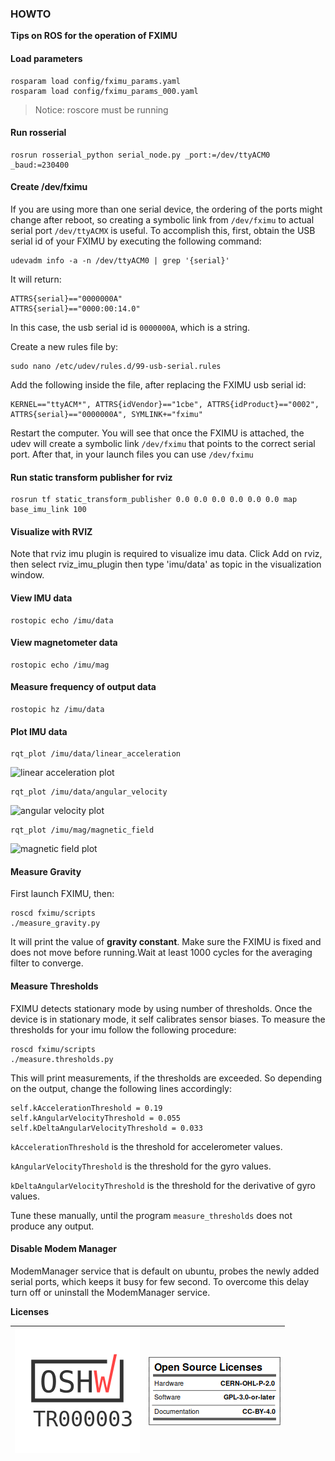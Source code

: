 ### HOWTO

**Tips on ROS for the operation of FXIMU**

#### Load parameters 

```
rosparam load config/fximu_params.yaml
rosparam load config/fximu_params_000.yaml
```

>Notice: roscore must be running

#### Run rosserial

```
rosrun rosserial_python serial_node.py _port:=/dev/ttyACM0 _baud:=230400
```

#### Create /dev/fximu

If you are using more than one serial device, the ordering of the ports might change after reboot, so creating a symbolic link from `/dev/fximu` to actual serial port `/dev/ttyACMX` is useful. To accomplish this, first, obtain the USB serial id of your FXIMU by executing the following command:

```
udevadm info -a -n /dev/ttyACM0 | grep '{serial}'
```

It will return:

```
ATTRS{serial}=="0000000A"
ATTRS{serial}=="0000:00:14.0"
```

In this case, the usb serial id is `0000000A`, which is a string.

Create a new rules file by:

```
sudo nano /etc/udev/rules.d/99-usb-serial.rules
```

Add the following inside the file, after replacing the FXIMU usb serial id:

```
KERNEL=="ttyACM*", ATTRS{idVendor}=="1cbe", ATTRS{idProduct}=="0002", ATTRS{serial}=="0000000A", SYMLINK+="fximu"
```

Restart the computer. You will see that once the FXIMU is attached, the udev will create a symbolic link `/dev/fximu` that points to the correct serial port. After that, in your launch files you can use `/dev/fximu`


#### Run static transform publisher for rviz

```
rosrun tf static_transform_publisher 0.0 0.0 0.0 0.0 0.0 0.0 map base_imu_link 100 
```

#### Visualize with RVIZ

Note that rviz imu plugin is required to visualize imu data. Click Add on rviz, then select rviz\_imu\_plugin then type 'imu/data' as topic in the visualization window.

#### View IMU data

```
rostopic echo /imu/data
```

#### View magnetometer data

```
rostopic echo /imu/mag
```

#### Measure frequency of output data

```
rostopic hz /imu/data
```

#### Plot IMU data

```
rqt_plot /imu/data/linear_acceleration
```

![linear acceleration plot](../img/linear_acceleration.png)


```
rqt_plot /imu/data/angular_velocity
```

![angular velocity plot](../img/angular_velocity.png)

```
rqt_plot /imu/mag/magnetic_field
```

![magnetic field plot](../img/magnetic_field.png)

#### Measure Gravity

First launch FXIMU, then:

```
roscd fximu/scripts
./measure_gravity.py
```

It will print the value of **gravity constant**. Make sure the FXIMU is fixed and does not move before running.Wait at least 1000 cycles for the averaging filter to converge.


#### Measure Thresholds

FXIMU detects stationary mode by using number of thresholds. Once the device is in stationary mode, it self calibrates sensor biases. To measure the thresholds for your imu follow the following procedure:

```
roscd fximu/scripts
./measure.thresholds.py
```

This will print measurements, if the thresholds are exceeded. So depending on the output, change the following lines accordingly:

```console
self.kAccelerationThreshold = 0.19
self.kAngularVelocityThreshold = 0.055
self.kDeltaAngularVelocityThreshold = 0.033
```

`kAccelerationThreshold` is the threshold for accelerometer values.

`kAngularVelocityThreshold` is the threshold for the gyro values.

`kDeltaAngularVelocityThreshold` is the threshold for the derivative of gyro values.

Tune these manually, until the program `measure_thresholds` does not produce any output.

#### Disable Modem Manager

ModemManager service that is default on ubuntu, probes the newly added serial ports, which keeps it busy for few second. To overcome this delay turn off or uninstall the ModemManager service.

**Licenses**

|![tr000003](https://raw.githubusercontent.com/rosrider/fximu_doc/main/img/TR000003.png)   |![license](https://raw.githubusercontent.com/ROSRider/fximu_doc/main/img/license.png)|
|----|----|  


